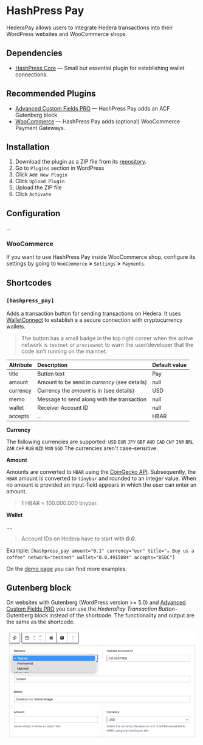 # HashPress Pay

HederaPay allows users to integrate Hedera transactions into their WordPress websites and WooCommerce shops.

## Dependencies

-   [HashPress Core](/hashpress-core) — Small but essential plugin for establishing wallet connections.

## Recommended Plugins

-   [Advanced Custom Fields PRO](https://www.advancedcustomfields.com/pro/) — HashPress Pay adds an ACF Gutenberg block
-   [WooCommerce](https://woocommerce.com/) — HashPress Pay adds (optional) WooCommerce Payment Gateways.

## Installation

1. Download the plugin as a ZIP file from its [repository](https://github.com/louweal/hashpress-pay).
2. Go to `Plugins` section in WordPress
3. Click `Add New Plugin`
4. Click `Upload Plugin`
5. Upload the ZIP file
6. Click `Activate`

## Configuration

...

### WooCommerce

If you want to use HashPress Pay inside WooCommerce shop, configure its settings by going to `WooCommerce` **>** `Settings` **>** `Payments`.

## Shortcodes

### `[hashpress_pay]`

Adds a transaction button for sending transactions on Hedera. It uses [WalletConnect](https://walletconnect.com/) to establish a a secure connection with cryptocurrency wallets.

> The button has a small badge in the top right corner when the active network is `testnet` or `previewnet` to warn the user/developer that the code isn't running on the mainnet.

| Attribute | Description                                   | Default value |
| :-------- | :-------------------------------------------- | :------------ |
| title     | Button text                                   | Pay           |
| amount    | Amount to be send in _currency_ (see details) | null          |
| currency  | Currency the _amount_ is in (see details)     | USD           |
| memo      | Message to send along with the transaction    | null          |
| wallet    | Receiver Account ID                           | null          |
| accepts   | ...                                           | HBAR          |

**Currency**

The following currencies are supported: `USD` `EUR` `JPY` `GBP` `AUD` `CAD` `CNY` `INR` `BRL` `ZAR` `CHF` `RUB` `NZD` `MXN` `SGD`
The currencies aren't case-sensitive.

**Amount**

Amounts are converted to `HBAR` using the [CoinGecko API](https://docs.coingecko.com/v3.0.1/reference/simple-price). Subsequently, the `HBAR` amount is converted to `tinybar` and rounded to an integer value. When no amount is provided an input-field appears in which the user can enter an amount.

> 1 HBAR = 100.000.000 tinybar.

**Wallet**

....

> Account IDs on Hedera have to start with **_0.0._**

Example: `[hashpress_pay amount="0.1" currency="eur" title="☕︎ Buy us a coffee" network="testnet" wallet="0.0.4915084" accepts="USDC"]`

On the [demo page](https://hashpresspioneers.com/plugins/hashpress-pay) you can find more examples.

## Gutenberg block

On websites with Gutenberg (WordPress version >= 5.0) and [Advanced Custom Fields PRO](https://www.advancedcustomfields.com/pro/) you can use the _HederaPay Transaction Button_-Gutenberg block instead of the shortcode. The functionality and output are the same as the shortcode.

![Gutenberg block](assets/gutenberg-block.png)
